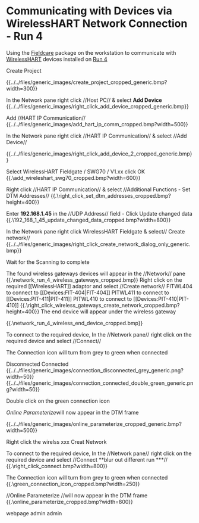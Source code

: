# Communicating with Devices via WirelessHART Network Connection - Run 4

Using the [Fieldcare](../../../fieldcare/fieldcare.md) package on the workstation to communicate with [WirelessHART](../../../indexes/index_devices_hart.md) devices installed on [Run 4](../../../flow_runs/run_4.md)

Create Project

{{../../files/generic_images/create_project_cropped_generic.bmp?width=300}}

In the Network pane right click //Host PC// & select __Add Device__
{{../../files/generic_images/right_click_add_device_cropped_generic.bmp}}


Add //HART IP Communication//
{{../../files/generic_images/add_hart_ip_comm_cropped.bmp?width=500}}


In the Network pane right click //HART IP Communication// & select //Add Device//

{{../../files/generic_images/right_click_add_device_2_cropped_generic.bmp}}


Select WirelessHART Fieldgate / SWG70 / V1.xx click OK
{{.\add_wireleshart_swg70_cropped.bmp?width=600}}


Right click //HART IP Communication// & select //Additional Functions - Set DTM Addresses//
{{.\right_click_set_dtm_addresses_cropped.bmp?height=400}}

Enter __192.168.1.45__ in the //UDP Address// field - Click Update changed data
{{.\192_168_1_45_update_changed_data_cropped.bmp?width=800}}


In the Network pane right click WirelessHART Fieldgate & select// Create network//
{{../../files/generic_images/right_click_create_network_dialog_only_generic.bmp}}


Wait for the Scanning to complete


The found wireless gateways devices will appear in the //Network// pane
{{.\network_run_4_wireless_gateways_cropped.bmp}}
Right click on the required [[WirelessHART]] adaptor and select //Create network//
FITWL404 to connect to [[Devices:FIT-404|FIT-404]]
PITWL411 to connect to [[Devices:PIT-411|PIT-411]]
PITWL410 to connect to [[Devices:PIT-410|PIT-410]]
{{.\right_click_wireless_gateways_create_network_cropped.bmp?height=400}}
The end device will appear under the wireless gateway

{{.\network_run_4_wireless_end_device_cropped.bmp}}

To connect to the required device, In the //Network pane// right click on the required device and select //Connect//

The Connection icon will turn from grey to green when connected

Disconnected	Connected
{{../../files/generic_images/connection_disconnected_grey_generic.png?width=50}}		{{../../files/generic_images/connection_connected_double_green_generic.png?width=50}}


Double click on the green connection icon

*Online Parameterize*will now appear in the DTM frame

{{../../files/generic_images/online_parameterize_cropped_generic.bmp?width=500}}




























Right click the wirelss xxx Creat Network


To connect to the required device, In the //Network pane// right click on the required device and select //Connect **blur out different run ***//
{{.\right_click_connect.bmp?width=800}}

The Connection icon will turn from grey to green when connected
{{.\green_connection_icon_cropped.bmp?width=250}}

//Online Parameterize //will now appear in the DTM frame
{{.\online_parameterize_cropped.bmp?width=800}}


webpage
admin
admin
